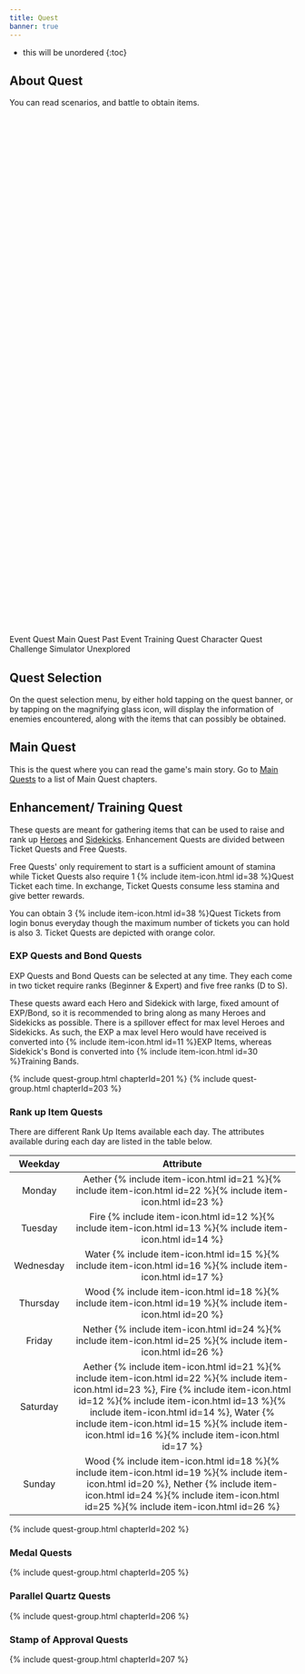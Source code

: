 ```yaml
---
title: Quest
banner: true
---
```


* this will be unordered
{:toc}

## About Quest

You can read scenarios, and battle to obtain items.

<svg class="screenshot" xmlns="http://www.w3.org/2000/svg" xmlns:xlink="http://www.w3.org/1999/xlink" viewBox="0 0 1080 1926">

<defs>
  <filter x="0" y="0" width="1" height="1" id="solid">
    <feFlood flood-color="#000" result="bg" />
    <feMerge>
      <feMergeNode in="bg"/>
      <feMergeNode in="SourceGraphic"/>
    </feMerge>
  </filter>
</defs>

<image xlink:href="/assets/img/screenshot/quest-type.jpg" style="width: 1080px;"></image>
<g>
<rect x="121.02564102564102" y="342.56410256410254" width="838.974358974359" height="262.56410256410254" class="image-mapper-shape" data-index="1"></rect>
<text filter="url(#solid)" x="200" y="320">Event Quest </text>
</g>
<g class="tippy-tp" data-template="main-quest-tip">
<rect x="128.2051282051282" y="712.8205128205127" width="823.5897435897436" height="260.51282051282067" class="image-mapper-shape" data-index="2"></rect>
<text filter="url(#solid)" x="200" y="690"> Main Quest</text>
</g>
<g>
<rect x="118.97435897435898" y="1012.3076923076923" width="841.025641025641" height="128.2051282051283" class="image-mapper-shape" data-index="3"></rect>
<text filter="url(#solid)" x="180" y="1090"> Past Event</text>
</g>
<g>
<rect x="121.02564102564102" y="1182.5641025641025" width="393.8461538461539" height="212.30769230769238" class="image-mapper-shape" data-index="4"></rect>
<text filter="url(#solid)" x="200" y="1225">Training Quest</text>
</g>
<g class="tippy-tp" data-template="character-quest-tip">
<rect x="557.9487179487179" y="1180.5128205128206" width="398.974358974359" height="220.51282051282055" class="image-mapper-shape" data-index="5"></rect>
<text filter="url(#solid)" x="610" y="1225">Character Quest</text>
</g>
<g class="tippy-tp" data-template="challenge-simulator-tip">
<rect x="114.87179487179488" y="1436.923076923077" width="403.07692307692304" height="225.64102564102564" class="image-mapper-shape" data-index="6"></rect>
<text filter="url(#solid)" x="180" y="1490">Challenge Simulator </text>
</g>
<g class="tippy-tp" data-template="unexplored-tip">
<rect x="558.974358974359" y="1437.948717948718" width="402.051282051282" height="222.56410256410254" class="image-mapper-shape" data-index="7"></rect>
<text filter="url(#solid)" x="610" y="1490">Unexplored</text>
</g>
</svg>

<div style="display: none">
<div id="main-quest-tip" markdown="1">
See [Main Quests](/main_quests/)
</div>
<div id="character-quest-tip" markdown="1">
See [Character Quests](/chara_quests/)
</div>
<div id="challenge-simulator-tip" markdown="1">
See [Challenge Simulator](/guide/challenge_simulator/)
</div>
<div id="unexplored-tip" markdown="1">
See [Unexplored](/guide/unexplored/)
</div>
</div>

## Quest Selection

On the quest selection menu, by either hold tapping on the quest banner, or by tapping on the magnifying glass icon, will display the information of enemies encountered, along with the items that can possibly be obtained.

## Main Quest

This is the quest where you can read the game's main story. Go to [Main Quests](/main_quests/) to a list of Main Quest chapters.

## Enhancement/ Training Quest

These quests are meant for gathering items that can be used to raise and rank up [Heroes](/guide/hero/) and [Sidekicks](/guide/sidekick/). Enhancement Quests are divided between Ticket Quests and Free Quests.

Free Quests' only requirement to start is a sufficient amount of stamina while Ticket Quests also require 1 {% include item-icon.html id=38 %}Quest Ticket each time. In exchange, Ticket Quests consume less stamina and give better rewards.

You can obtain 3 {% include item-icon.html id=38 %}Quest Tickets from login bonus everyday though the maximum number of tickets you can hold is also 3. Ticket Quests are depicted with orange color.

### EXP Quests and Bond Quests

EXP Quests and Bond Quests can be selected at any time. They each come in two ticket require ranks (Beginner & Expert) and five free ranks (D to S).

These quests award each Hero and Sidekick with large, fixed amount of EXP/Bond, so it is recommended to bring along as many Heroes and Sidekicks as possible. There is a spillover effect for max level Heroes and Sidekicks. As such, the EXP a max level Hero would have received is converted into {% include item-icon.html id=11 %}EXP Items, whereas Sidekick's Bond is converted into {% include item-icon.html id=30 %}Training Bands.

{% include quest-group.html chapterId=201 %}
{% include quest-group.html chapterId=203 %}

### Rank up Item Quests 

There are different Rank Up Items available each day. The attributes available during each day are listed in the table below.

|  Weekday  |  Attribute  |
|:---------:|:-----------:|
|    Monday | Aether {% include item-icon.html id=21 %}{% include item-icon.html id=22 %}{% include item-icon.html id=23 %} |
|   Tuesday | Fire {% include item-icon.html id=12 %}{% include item-icon.html id=13 %}{% include item-icon.html id=14 %} |
| Wednesday | Water {% include item-icon.html id=15 %}{% include item-icon.html id=16 %}{% include item-icon.html id=17 %} |
|  Thursday | Wood {% include item-icon.html id=18 %}{% include item-icon.html id=19 %}{% include item-icon.html id=20 %} |
|    Friday | Nether {% include item-icon.html id=24 %}{% include item-icon.html id=25 %}{% include item-icon.html id=26 %} |
|  Saturday | Aether {% include item-icon.html id=21 %}{% include item-icon.html id=22 %}{% include item-icon.html id=23 %}, Fire {% include item-icon.html id=12 %}{% include item-icon.html id=13 %}{% include item-icon.html id=14 %}, Water {% include item-icon.html id=15 %}{% include item-icon.html id=16 %}{% include item-icon.html id=17 %} |
|    Sunday | Wood {% include item-icon.html id=18 %}{% include item-icon.html id=19 %}{% include item-icon.html id=20 %}, Nether {% include item-icon.html id=24 %}{% include item-icon.html id=25 %}{% include item-icon.html id=26 %} |

{% include quest-group.html chapterId=202 %}

### Medal Quests

{% include quest-group.html chapterId=205 %}

### Parallel Quartz Quests

{% include quest-group.html chapterId=206 %}

### Stamp of Approval Quests

{% include quest-group.html chapterId=207 %}
